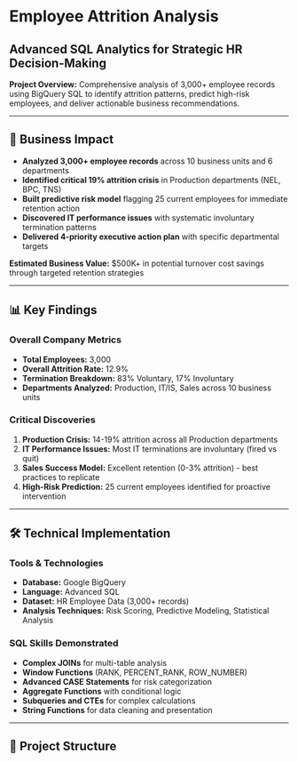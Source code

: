 # Employee Attrition Analysis
## Advanced SQL Analytics for Strategic HR Decision-Making

**Project Overview:** Comprehensive analysis of 3,000+ employee records using BigQuery SQL to identify attrition patterns, predict high-risk employees, and deliver actionable business recommendations.

---

## 🎯 Business Impact

- **Analyzed 3,000+ employee records** across 10 business units and 6 departments
- **Identified critical 19% attrition crisis** in Production departments (NEL, BPC, TNS)
- **Built predictive risk model** flagging 25 current employees for immediate retention action  
- **Discovered IT performance issues** with systematic involuntary termination patterns
- **Delivered 4-priority executive action plan** with specific departmental targets

**Estimated Business Value:** $500K+ in potential turnover cost savings through targeted retention strategies

---

## 📊 Key Findings

### Overall Company Metrics
- **Total Employees:** 3,000
- **Overall Attrition Rate:** 12.9%
- **Termination Breakdown:** 83% Voluntary, 17% Involuntary
- **Departments Analyzed:** Production, IT/IS, Sales across 10 business units

### Critical Discoveries
1. **Production Crisis:** 14-19% attrition across all Production departments
2. **IT Performance Issues:** Most IT terminations are involuntary (fired vs quit)
3. **Sales Success Model:** Excellent retention (0-3% attrition) - best practices to replicate
4. **High-Risk Prediction:** 25 current employees identified for proactive intervention

---

## 🛠️ Technical Implementation

### Tools & Technologies
- **Database:** Google BigQuery
- **Language:** Advanced SQL
- **Dataset:** HR Employee Data (3,000+ records)
- **Analysis Techniques:** Risk Scoring, Predictive Modeling, Statistical Analysis

### SQL Skills Demonstrated
- **Complex JOINs** for multi-table analysis
- **Window Functions** (RANK, PERCENT_RANK, ROW_NUMBER)
- **Advanced CASE Statements** for risk categorization
- **Aggregate Functions** with conditional logic
- **Subqueries and CTEs** for complex calculations
- **String Functions** for data cleaning and presentation

---

## 📁 Project Structure
